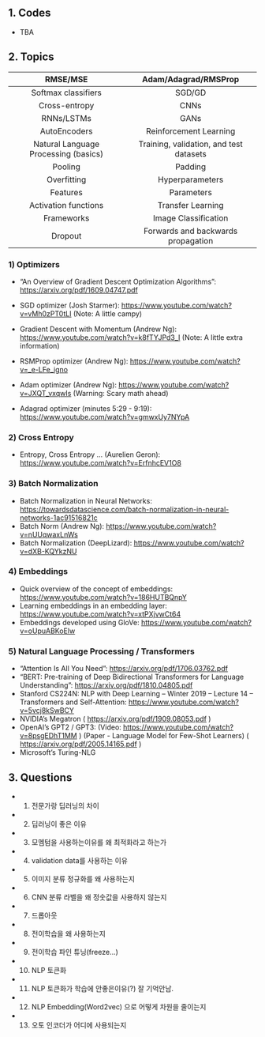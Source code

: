 ## 1. Codes

- TBA

## 2. Topics

| RMSE/MSE |  Adam/Adagrad/RMSProp  |
| :---: | :---: |
| Softmax classifiers |  SGD/GD  |
| Cross-entropy | CNNs |
| RNNs/LSTMs | GANs |
| AutoEncoders | Reinforcement Learning |
| Natural Language Processing (basics) | Training, validation, and test datasets |
| Pooling | Padding |
| Overfitting | Hyperparameters |
| Features | Parameters |
| Activation functions | Transfer Learning |
| Frameworks | Image Classification |
| Dropout | Forwards and backwards propagation |

### 1) Optimizers

- “An Overview of Gradient Descent Optimization Algorithms”: https://arxiv.org/pdf/1609.04747.pdf

- SGD optimizer (Josh Starmer): https://www.youtube.com/watch?v=vMh0zPT0tLI (Note: A little campy)

- Gradient Descent with Momentum (Andrew Ng): https://www.youtube.com/watch?v=k8fTYJPd3_I (Note: A little extra information)

- RSMProp optimizer (Andrew Ng): https://www.youtube.com/watch?v=_e-LFe_igno

- Adam optimizer (Andrew Ng): https://www.youtube.com/watch?v=JXQT_vxqwIs (Warning: Scary math ahead)

- Adagrad optimizer (minutes 5:29 - 9:19): https://www.youtube.com/watch?v=gmwxUy7NYpA

### 2) Cross Entropy

- Entropy, Cross Entropy … (Aurelien Geron): https://www.youtube.com/watch?v=ErfnhcEV1O8

### 3) Batch Normalization

- Batch Normalization in Neural Networks: https://towardsdatascience.com/batch-normalization-in-neural-networks-1ac91516821c
- Batch Norm (Andrew Ng): https://www.youtube.com/watch?v=nUUqwaxLnWs
- Batch Normalization (DeepLizard): https://www.youtube.com/watch?v=dXB-KQYkzNU

### 4) Embeddings

- Quick overview of the concept of embeddings: https://www.youtube.com/watch?v=186HUTBQnpY
- Learning embeddings in an embedding layer: https://www.youtube.com/watch?v=xtPXjvwCt64
- Embeddings developed using GloVe: https://www.youtube.com/watch?v=oUpuABKoElw

### 5) Natural Language Processing / Transformers

- “Attention Is All You Need”: https://arxiv.org/pdf/1706.03762.pdf
- “BERT: Pre-training of Deep Bidirectional Transformers for Language Understanding”: https://arxiv.org/pdf/1810.04805.pdf
- Stanford CS224N: NLP with Deep Learning – Winter 2019 – Lecture 14 – Transformers and Self-Attention: https://www.youtube.com/watch?v=5vcj8kSwBCY
-  NVIDIA’s Megatron ( https://arxiv.org/pdf/1909.08053.pdf )
- OpenAI’s GPT2 / GPT3: (Video: https://www.youtube.com/watch?v=8psgEDhT1MM ) (Paper - Language Model for Few-Shot Learners)
( https://arxiv.org/pdf/2005.14165.pdf )
- Microsoft’s Turing-NLG

## 3. Questions

- 1) 전문가랑 딥러닝의 차이
- 2) 딥러닝이 좋은 이유
- 3) 모멤텀을 사용하는이유를 왜 최적화라고 하는가
- 4) validation data를 사용하는 이유
- 5) 이미지 분류 정규화를 왜 사용하는지
- 6) CNN 분류 라벨을 왜 정숫값을 사용하지 않는지
- 7) 드롭아웃
- 8) 전이학습을 왜 사용하는지
- 9) 전이학습 파인 튜닝(freeze...)
- 10) NLP 토큰화
- 11) NLP 토큰화가 학습에 안좋은이유(?) 잘 기억안남.
- 12) NLP Embedding(Word2vec) 으로 어떻게 차원을 줄이는지
- 13) 오토 인코더가 어디에 사용되는지
